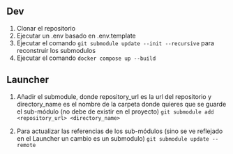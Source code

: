 
## Dev
1. Clonar el repositorio
2. Ejecutar un .env basado en .env.template
3. Ejecutar el comando `git submodule update --init --recursive` para reconstruir los submodulos
4. Ejecutar el comando `docker compose up --build`

## Launcher

1. Añadir el submodule, donde repository_url es la url del repositorio y directory_name es el nombre de la carpeta donde quieres que se guarde el sub-módulo (no debe de existir en el proyecto) 
    `git submodule add <repository_url> <directory_name>`

2. Para actualizar las referencias de los sub-módulos (sino se ve reflejado en el Launcher un cambio es un submodulo)
    `git submodule update --remote`

